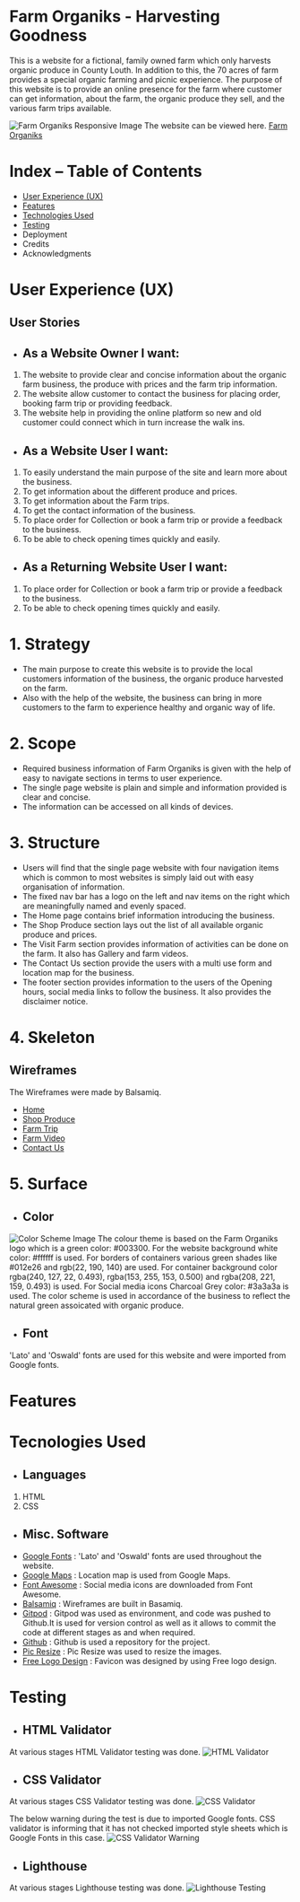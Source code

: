 # Farm Organiks - Harvesting Goodness

This is a website for a fictional, family owned farm which only harvests organic produce in County Louth. In addition to this, the 70 acres of farm provides a special organic farming and picnic experience. The purpose of this website is to provide an online presence for the farm where customer can get information, about the farm, the organic produce they sell, and the various farm trips available.

![Farm Organiks Responsive Image](/assets/images/readmeimages/farm-organiks-responsive.jpg "Farm Organiks Responsive Image")
The website can be viewed here. [Farm Organiks](https://bijoykm.github.io/farmorganiks)

# Index – Table of Contents
- [User Experience (UX)](#user-experience-ux)
- [Features](#features)
- [Technologies Used](#tecnologies-used)
- [Testing](#testing)
- Deployment
- Credits
- Acknowledgments

# User Experience (UX)
## User Stories
* ## As a Website Owner I want:
1. The website to provide clear and concise information about the organic farm business, the produce with prices and the farm trip information.
2. The website allow customer to contact the business for placing order, booking farm trip or providing feedback.
3. The website help in providing the online platform so new and old customer could connect which in turn increase the walk ins.

* ## As a Website User I want:
1. To easily understand the main purpose of the site and learn more about the business.
2. To get information about the different produce and prices.
3. To get information about the Farm trips.
4. To get the contact information of the business.
5. To place order for Collection or book a farm trip or provide a feedback to the business.
6. To be able to check opening times quickly and easily.

* ## As a Returning Website User I want:
1. To place order for Collection or book a farm trip or provide a feedback to the business.
2. To be able to check opening times quickly and easily.

# 1. Strategy
* The main purpose to create this website is to provide the local customers information of the business, the organic produce harvested on the farm. 
* Also with the help of the website, the business can bring in more customers to the farm to experience healthy and organic way of life.

# 2. Scope
* Required business information of Farm Organiks is given with the help of easy to navigate sections in terms to user experience.
* The single page website is plain and simple and information provided is clear and concise.
* The information can be accessed on all kinds of devices.

# 3. Structure
* Users will find that the single page website with four navigation items which is common to most websites is simply laid out with easy organisation of information.
* The fixed nav bar has a logo on the left and nav items on the right which are meaningfully named and evenly spaced.
* The Home page contains brief information introducing the business.
* The Shop Produce section lays out the list of all available organic produce and prices.
* The Visit Farm section provides information of activities can be done on the farm. It also has Gallery and farm videos.
* The Contact Us section provide the users with a multi use form and location map for the business.
* The footer section provides information to the users of the Opening hours, social media links to follow the business. It also provides the disclaimer notice.

# 4. Skeleton
## Wireframes
The Wireframes were made by Balsamiq.
* [Home](/assets/images/readmeimages/Home.jpg)
* [Shop Produce](/assets/images/readmeimages/ShopProduce.jpg)
* [Farm Trip](/assets/images/readmeimages/FarmTrip.jpg)
* [Farm Video](/assets/images/readmeimages/FarmVideo.jpg)
* [Contact Us](/assets/images/readmeimages/ContactUs.jpg)

# 5. Surface
* ## Color
![Color Scheme Image](/assets/images/readmeimages/ColorScheme.jpg "Color Scheme Image")
The colour theme is based on the Farm Organiks logo which is a green color: #003300. For the website background white color: #ffffff is used. For borders of containers various green shades like #012e26 and rgb(22, 190, 140) are used. For container background color rgba(240, 127, 22, 0.493), rgba(153, 255, 153, 0.500) and rgba(208, 221, 159, 0.493) is used. For Social media icons Charcoal Grey color: #3a3a3a is used. The color scheme is used in accordance of the business to reflect the natural green assoicated with organic produce.

* ## Font
'Lato' and 'Oswald' fonts are used for this website and were imported from Google fonts.

# Features
# Tecnologies Used

* ## Languages
1. HTML
2. CSS

* ## Misc. Software
* [Google Fonts](https://fonts.google.com/) : 'Lato' and 'Oswald' fonts are used throughout the website.
* [Google Maps](https://maps.google.com/) : Location map is used from Google Maps.
* [Font Awesome](https://fontawesome.com/) : Social media icons are downloaded from Font Awesome.
* [Balsamiq](https://balsamiq.com/) : Wireframes are built in Basamiq.
* [Gitpod](https://gitpod.io/) : Gitpod was used as environment, and code was pushed to Github.It is used for version control as well as it allows to commit the code at different stages as and when required.
* [Github](https://github.com/) : Github is used a repository for the project.
* [Pic Resize](https://picresize.com/) : Pic Resize was used to resize the images.
* [Free Logo Design](https://www.freelogodesign.org/) : Favicon was designed by using Free logo design.

# Testing
* ## HTML Validator
At various stages HTML Validator testing was done.
![HTML Validator](/assets/images/readmeimages/HtmlValidator.jpg "HTML Validator Image")
* ## CSS Validator
At various stages CSS Validator testing was done.
![CSS Validator](/assets/images/readmeimages/CssValidator.jpg "CSS Validator Image")

The below warning during the test is due to imported Google fonts. CSS validator is informing that it has not checked imported style sheets which is Google Fonts in this case.
![CSS Validator Warning](/assets/images/readmeimages/CssValidatorWarning.jpg "CSS Validator Warning Image")
* ## Lighthouse
At various stages Lighthouse testing was done.
![Lighthouse Testing](/assets/images/readmeimages/LighthouseTesting.jpg "Lighthouse Testing Image")
